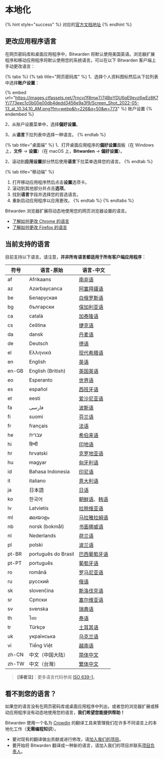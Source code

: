 # 本地化

{% hint style="success" %}
对应的[官方文档地址](https://bitwarden.com/help/article/localization/)
{% endhint %}

## 更改应用程序语言 <a href="#change-app-language" id="change-app-language"></a>

在网页密码库和桌面应用程序中，Bitwarden 将默认使用美国英语。浏览器扩展程序和移动应用程序将默认使用您的系统语言。可以在以下 Bitwarden 客户端上手动更改语言：

{% tabs %}
{% tab title="网页密码库" %}
1、选择个人资料图标然后从下拉列表中选择**账户设置**：

{% embed url="https://images.ctfassets.net/7rncvj1f8mw7/74BqYDU6qE9evz6wEz8K7Y/773eec1c0b00e00db4dedd3456e9a3f9/Screen_Shot_2022-05-13_at_10.34.10_AM.png?fm=webp&h=226&q=50&w=773" %}
账户设置
{% endembed %}

2、从账户设置菜单中，选择**偏好设置**。

3、从**语言**下拉列表中选择一种语言。
{% endtab %}

{% tab title="桌面端" %}
1、打开桌面应用程序的**偏好设置**面板（在 Windows 上，**文件** → **设置**）（在 macOS 上，**Bitwarden** → **偏好设置**）。

2、滚动到**应用设置**部分然后使用**语言**下拉菜单选择您的语言。
{% endtab %}

{% tab title="移动端" %}
1. 打开移动应用程序然后点击**设置**选项卡。
2. 滚动到其他部分并点击**选项**。
3. 找到**语言**字段并选择您的首选语言。
4. 重新启动应用程序以应用更改。
{% endtab %}
{% endtabs %}

Bitwarden 浏览器扩展将动态地使用您的网页浏览器设置的语言。

* [了解如何更改 Chrome 的语言](https://support.google.com/chrome/answer/173424?co=GENIE.Platform%3DDesktop\&hl=zh-Hans)
* [了解如何更改 Firefox 的语言](https://support.mozilla.org/zh-CN/kb/%E4%BD%BF%E7%94%A8%E8%AF%AD%E8%A8%80%E5%8C%85%E6%94%B9%E5%8F%98Firefox%E7%95%8C%E9%9D%A2%E8%AF%AD%E8%A8%80)

## 当前支持的语言 <a href="#currently-supported-languages" id="currently-supported-languages"></a>

目前支持以下语言。请注意，**并非所有语言都适用于所有客户端应用程序**：

| 符号    | 语言-原始               | 语言-中文                                                                                                                   |
| ----- | ------------------- | ----------------------------------------------------------------------------------------------------------------------- |
| af    | Afrikaans           | [南非语](https://zh.wikipedia.org/wiki/%E5%8D%97%E9%9D%9E%E8%AA%9E)                                                        |
| az    | Azərbaycanca        | [阿塞拜疆语](https://zh.wikipedia.org/wiki/%E9%98%BF%E5%A1%9E%E6%8B%9C%E7%96%86%E8%AF%AD)                                    |
| be    | Беларуская          | [白俄罗斯语](https://zh.wikipedia.org/wiki/%E7%99%BD%E4%BF%84%E7%BD%97%E6%96%AF%E8%AF%AD)                                    |
| bg    | български           | [保加利亚语](https://zh.wikipedia.org/wiki/%E4%BF%9D%E5%8A%A0%E5%88%A9%E4%BA%9A%E8%AF%AD)                                    |
| ca    | català              | [加泰隆语](https://zh.wikipedia.org/wiki/%E5%8A%A0%E6%B3%B0%E9%9A%86%E8%AF%AD)                                              |
| cs    | čeština             | [捷克语](https://zh.wikipedia.org/wiki/%E6%8D%B7%E5%85%8B%E8%AF%AD)                                                        |
| da    | dansk               | [丹麦语](https://zh.wikipedia.org/wiki/%E4%B8%B9%E9%BA%A6%E8%AF%AD)                                                        |
| de    | Deutsch             | [德语](https://zh.wikipedia.org/wiki/%E5%BE%B7%E8%AF%AD)                                                                  |
| el    | Ελληνικά            | [现代希腊语](https://zh.wikipedia.org/wiki/%E5%B8%8C%E8%85%8A%E8%AF%AD)                                                      |
| en    | English             | [英语](https://zh.wikipedia.org/wiki/%E8%8B%B1%E8%AF%AD)                                                                  |
| en-GB | English (British)   | [英国英语](https://zh.wikipedia.org/wiki/%E8%8B%B1%E5%9C%8B%E8%8B%B1%E8%AA%9E)                                              |
| eo    | Esperanto           | [世界语](https://zh.wikipedia.org/wiki/%E4%B8%96%E7%95%8C%E8%AF%AD)                                                        |
| es    | español             | [西班牙语](https://zh.wikipedia.org/wiki/%E8%A5%BF%E7%8F%AD%E7%89%99%E8%AF%AD)                                              |
| et    | eesti               | [爱沙尼亚语](https://zh.wikipedia.org/wiki/%E7%88%B1%E6%B2%99%E5%B0%BC%E4%BA%9A%E8%AF%AD)                                    |
| fa    | فارسی               | [波斯语](https://zh.wikipedia.org/wiki/%E6%B3%A2%E6%96%AF%E8%AF%AD)                                                        |
| fi    | suomi               | [芬兰语](https://zh.wikipedia.org/wiki/%E8%8A%AC%E5%85%B0%E8%AF%AD)                                                        |
| fr    | français            | [法语](https://zh.wikipedia.org/wiki/%E6%B3%95%E8%AF%AD)                                                                  |
| he    | עברית               | [希伯来语](https://zh.wikipedia.org/wiki/%E5%B8%8C%E4%BC%AF%E6%9D%A5%E8%AF%AD)                                              |
| hi    | हिन्दी              | [印地语](https://zh.wikipedia.org/wiki/%E5%8D%B0%E5%9C%B0%E8%AF%AD)                                                        |
| hr    | hrvatski            | [克罗地亚语](https://zh.wikipedia.org/wiki/%E5%85%8B%E7%BD%97%E5%9C%B0%E4%BA%9A%E8%AF%AD)                                    |
| hu    | magyar              | [匈牙利语](https://zh.wikipedia.org/wiki/%E5%8C%88%E7%89%99%E5%88%A9%E8%AF%AD)                                              |
| id    | Bahasa Indonesia    | [印尼语](https://zh.wikipedia.org/wiki/%E5%8D%B0%E5%B0%BC%E8%AF%AD)                                                        |
| it    | italiano            | [意大利语](https://zh.wikipedia.org/wiki/%E6%84%8F%E5%A4%A7%E5%88%A9%E8%AF%AD)                                              |
| ja    | 日本語                 | [日语](https://zh.wikipedia.org/wiki/%E6%97%A5%E8%AF%AD)                                                                  |
| ko    | 한국어                 | [朝鲜语](https://zh.wikipedia.org/wiki/%E6%9C%9D%E9%B2%9C%E8%AF%AD)、[韩语](https://zh.wikipedia.org/wiki/%E9%9F%A9%E8%AF%AD) |
| lv    | Latvietis           | [拉脱维亚语](https://zh.wikipedia.org/wiki/%E6%8B%89%E8%84%B1%E7%BB%B4%E4%BA%9A%E8%AF%AD)                                    |
| ml    | മലയാളം              | [马拉雅拉姆语](https://zh.wikipedia.org/wiki/%E9%A9%AC%E6%8B%89%E9%9B%85%E6%8B%89%E5%A7%86%E8%AF%AD)                          |
| nb    | norsk (bokmål)      | [书面挪威语](https://zh.wikipedia.org/wiki/%E6%9B%B8%E9%9D%A2%E6%8C%AA%E5%A8%81%E8%AA%9E)                                    |
| nl    | Nederlands          | [荷兰语](https://zh.wikipedia.org/wiki/%E8%8D%B7%E5%85%B0%E8%AF%AD)                                                        |
| pl    | polski              | [波兰语](https://zh.wikipedia.org/wiki/%E6%B3%A2%E5%85%B0%E8%AF%AD)                                                        |
| pt-BR | português do Brasil | [巴西葡萄牙语](https://zh.wikipedia.org/zh-tw/%E5%B7%B4%E8%A5%BF%E8%91%A1%E8%90%84%E7%89%99%E8%AF%AD)                         |
| pt-PT | português           | [葡萄牙语](https://zh.wikipedia.org/wiki/%E8%91%A1%E8%90%84%E7%89%99%E8%AF%AD)                                              |
| ro    | română              | [罗马尼亚语](https://zh.wikipedia.org/wiki/%E7%BD%97%E9%A9%AC%E5%B0%BC%E4%BA%9A%E8%AF%AD)                                    |
| ru    | русский             | [俄语](https://zh.wikipedia.org/wiki/%E4%BF%84%E8%AF%AD)                                                                  |
| sk    | slovenčina          | [斯洛伐克语](https://zh.wikipedia.org/wiki/%E6%96%AF%E6%B4%9B%E4%BC%90%E5%85%8B%E8%AF%AD)                                    |
| sr    | Српски              | [塞尔维亚语](https://zh.wikipedia.org/wiki/%E5%A1%9E%E5%B0%94%E7%BB%B4%E4%BA%9A%E8%AF%AD)                                    |
| sv    | svenska             | [瑞典语](https://zh.wikipedia.org/wiki/%E7%91%9E%E5%85%B8%E8%AF%AD)                                                        |
| th    | ไทย                 | [泰语](https://zh.wikipedia.org/wiki/%E6%B3%B0%E8%AF%AD)                                                                  |
| tr    | Türkçe              | [土耳其语](https://zh.wikipedia.org/wiki/%E5%9C%9F%E8%80%B3%E5%85%B6%E8%AF%AD)                                              |
| uk    | українська          | [乌克兰语](https://zh.wikipedia.org/wiki/%E4%B9%8C%E5%85%8B%E5%85%B0%E8%AF%AD)                                              |
| vi    | Tiếng Việt          | [越南语](https://zh.wikipedia.org/wiki/%E8%B6%8A%E5%8D%97%E8%AF%AD)                                                        |
| zh-CN | 中文（中国大陆）            | [简体中文](https://zh.wikipedia.org/wiki/%E7%AE%80%E5%8C%96%E5%AD%97)                                                       |
| zh-TW | 中文（台灣）              | [繁体中文](https://zh.wikipedia.org/wiki/%E7%B9%81%E4%BD%93%E5%AD%97)                                                       |

> **\[译者注]**：更多语言代码参阅 [ISO 639-1](https://zh.wikipedia.org/wiki/ISO\_639-1)。

## 看不到您的语言？ <a href="#dont-see-your-language" id="dont-see-your-language"></a>

如果您的语言没有在网页密码库或桌面应用程序中列出，或者您的浏览器扩展或移动应用程序没有动态地使用您的语言，**我们希望您能提供帮助！**

Bitwarden 使用一个名为 [Crowdin](https://crowdin.com/) 的翻译工具来管理我们在许多不同语言上的本地化工作（**无需编程知识**）。

* 要对现有的翻译做出贡献或进行修改，请[加入我们的项目](https://crowdin.com/projects/kspearrin)。
* 要开始将 Bitwarden 翻译成一种新的语言，请加入我们的项目并联系[项目负责人](https://crowdin.com/profile/tgreer)。
